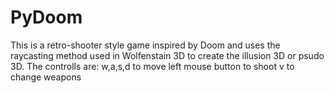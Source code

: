 # PyDoom
This is a retro-shooter style game inspired by Doom and uses the raycasting method used in Wolfenstain 3D to create the illusion 3D or psudo 3D.
The controlls are:
w,a,s,d to move
left mouse button to shoot
v to change weapons
